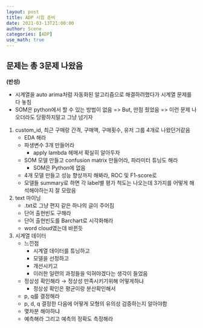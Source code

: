 ```yaml
---
layout: post
title: ADP 시험 준비
date: 2021-03-13T21:00:00
author: Scene
categories: [ADP]
use_math: true
---
```


## 문제는 총 3문제 나왔음
**(반성)**
- 시계열을 auto arima처럼 자동화된 알고리즘으로 해결하려했다가 시계열 문제를 다 놓침
- SOM은 python에서 할 수 있는 방법이 없음 => But, 만점 줬었음 => 이런 문제 나오더라도 당황하지말고 그냥 넘기자

1. custom_id, 최근 구매랑 간격, 구매액, 구매횟수, 유저 그룹 4개로 나왔던거같음
    - EDA 해라
    - 파생변수 3개 만들어라
        - apply lambda 헤매서 확실히 알아두자
    - SOM 모델 만들고 confusion matrix 만들어라, 파라미터 튜닝도 해라
        - SOM은 Python에 없음
    - 4개 모델 만들고 성능 향상까지 해봐라, ROC 및 F1-score로
    - 모델들 summary로 하면 각 label별 평가 척도는 나오는데 3가지를 어떻게 해석해야하는지 잘 모랐음
2. text 마이닝
    - .txt로 그냥 편지 같은 하나의 글이 주어짐
    - 단어 출현빈도 구해라
    - 단어 출현빈도를 Barchart로 시각화해라
    - word cloud였는데 바뀐듯
3. 시계열 데이터
    - 느낀점
        - 시계열 데이터를 튜닝하고
        - 모델을 선정하고
        - 개선시키고
        - 이러한 일련의 과정들을 익혀야겠다는 생각이 들었음
    - 정상성 확인해라 → 정상성 만족시키기위해 어떻게하냐
        - 정상성 확인은 평균이랑 분산확인해서
    - p, q를 결정해라
    - p, d, q 결정한 다음에 어떻게 모형의 유의성 검증하는지 알아야함
    - 몇차분 해야하냐
    - 예측해라 그리고 예측의 정확도 측정해라
